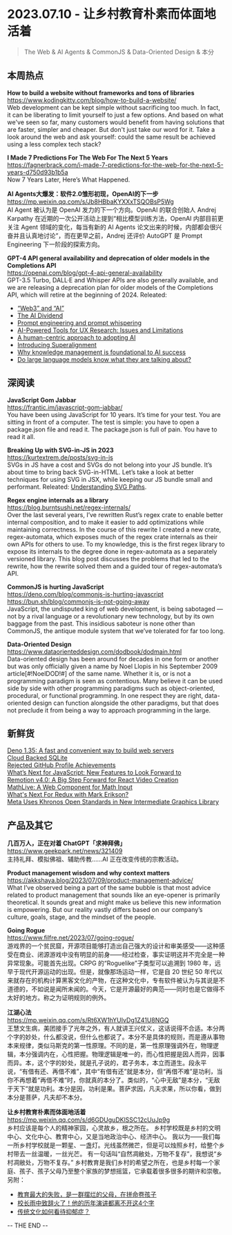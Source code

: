 2023.07.10 - 让乡村教育朴素而体面地活着  
========  

> The Web & AI Agents & CommonJS & Data-Oriented Design & 本分

## 本周热点

**How to build a website without frameworks and tons of libraries**  
https://www.kodingkitty.com/blog/how-to-build-a-website/  
Web development can be kept simple without sacrificing too much. In fact, it can be liberating to limit yourself to just a few options. And based on what we've seen so far, many customers would benefit from having solutions that are faster, simpler and cheaper. But don't just take our word for it. Take a look around the web and ask yourself: could the same result be achieved using a less complex tech stack?

**I Made 7 Predictions For The Web For The Next 5 Years**  
https://fagnerbrack.com/i-made-7-predictions-for-the-web-for-the-next-5-years-d750d93b1b5a  
Now 7 Years Later, Here’s What Happened.

**AI Agents大爆发：软件2.0雏形初现，OpenAI的下一步**  
https://mp.weixin.qq.com/s/Jb8HBbaKYXXxTSQOBsP5Wg  
AI Agent 被认为是 OpenAI 发力的下一个方向。OpenAI 的联合创始人 Andrej Karpathy 在近期的一次公开活动上提到“相比模型训练方法，OpenAI 内部目前更关注 Agent 领域的变化，每当有新的 AI Agents 论文出来的时候，内部都会很兴奋并且认真地讨论”，而在更早之前，Andrej  还评价 AutoGPT 是 Prompt Engineering 下一阶段的探索方向。

**GPT-4 API general availability and deprecation of older models in the Completions API**  
https://openai.com/blog/gpt-4-api-general-availability  
GPT-3.5 Turbo, DALL·E and Whisper APIs are also generally available, and we are releasing a deprecation plan for older models of the Completions API, which will retire at the beginning of 2024. Releated:  
- [“Web3” and “AI”](https://adactio.com/articles/20290)  
- [The AI Dividend](https://www.schneier.com/blog/archives/2023/07/the-ai-dividend.html)  
- [Prompt engineering and prompt whispering](https://interconnected.org/home/2023/07/07/whispering)  
- [AI-Powered Tools for UX Research: Issues and Limitations](https://www.nngroup.com/articles/ai-powered-tools-limitations/)  
- [A human-centric approach to adopting AI](https://www.technologyreview.com/2023/07/06/1075323/a-human-centric-approach-to-adopting-ai/)  
- [Introducing Superalignment](https://openai.com/blog/introducing-superalignment)  
- [Why knowledge management is foundational to AI success](https://stackoverflow.blog/2023/07/06/why-knowledge-management-is-foundational-to-ai-success/)  
- [Do large language models know what they are talking about?](https://stackoverflow.blog/2023/07/03/do-large-language-models-know-what-they-are-talking-about/)  

## 深阅读

**JavaScript Gom Jabbar**  
https://frantic.im/javascript-gom-jabbar/  
You have been using JavaScript for 10 years. It’s time for your test. You are sitting in front of a computer. The test is simple: you have to open a package.json file and read it. The package.json is full of pain. You have to read it all.

**Breaking Up with SVG-in-JS in 2023**  
https://kurtextrem.de/posts/svg-in-js  
SVGs in JS have a cost and SVGs do not belong into your JS bundle. It’s about time to bring back SVG-in-HTML. Let’s take a look at better techniques for using SVG in JSX, while keeping our JS bundle small and performant. Releated: [Understanding SVG Paths](https://www.nan.fyi/svg-paths).

**Regex engine internals as a library**  
https://blog.burntsushi.net/regex-internals/  
Over the last several years, I’ve rewritten Rust’s regex crate to enable better internal composition, and to make it easier to add optimizations while maintaining correctness. In the course of this rewrite I created a new crate, regex-automata, which exposes much of the regex crate internals as their own APIs for others to use. To my knowledge, this is the first regex library to expose its internals to the degree done in regex-automata as a separately versioned library. This blog post discusses the problems that led to the rewrite, how the rewrite solved them and a guided tour of regex-automata’s API.

**CommonJS is hurting JavaScript**  
https://deno.com/blog/commonjs-is-hurting-javascript  
https://bun.sh/blog/commonjs-is-not-going-away  
JavaScript, the undisputed king of web development, is being sabotaged — not by a rival language or a revolutionary new technology, but by its own baggage from the past. This insidious saboteur is none other than CommonJS, the antique module system that we’ve tolerated for far too long. 

**Data-Oriented Design**  
https://www.dataorienteddesign.com/dodbook/dodmain.html  
Data-oriented design has been around for decades in one form or another but was only officially given a name by Noel Llopis in his September 2009 article[#!NoelDOD!#] of the same name. Whether it is, or is not a programming paradigm is seen as contentious. Many believe it can be used side by side with other programming paradigms such as object-oriented, procedural, or functional programming. In one respect they are right, data-oriented design can function alongside the other paradigms, but that does not preclude it from being a way to approach programming in the large. 

## 新鲜货

[Deno 1.35: A fast and convenient way to build web servers](https://deno.com/blog/v1.35)  
[Cloud Backed SQLite](https://sqlite.org/cloudsqlite/doc/trunk/www/index.wiki)  
[Rejected GitHub Profile Achievements](https://github.com/Flet/rejected-github-profile-achievements)  
[What’s Next for JavaScript: New Features to Look Forward to](https://thenewstack.io/whats-next-for-javascript-new-features-to-look-forward-to/)  
[Remotion v4.0: A Big Step Forward for React Video Creation](https://www.remotion.dev/blog/4-0)  
[MathLive: A Web Component for Math Input](https://cortexjs.io/mathlive/)  
[What's Next For Redux with Mark Erikson?](https://www.youtube.com/watch?v=n5FK8_EXcbs)  
[Meta Uses Khronos Open Standards in New Intermediate Graphics Library](https://www.khronos.org/blog/meta-uses-khronos-open-standards-in-new-intermediate-graphics-library)  

## 产品及其它  

**几百万人，正在对着 ChatGPT「求神拜佛」**  
https://www.geekpark.net/news/321409  
主持礼拜、模拟佛祖、辅助传教……AI 正在改变传统的宗教活动。

**Product management wisdom and why context matters**  
https://akkshaya.blog/2023/07/09/product-management-advice/  
What I’ve observed being a part of the same bubble is that most advice related to product management that sounds like an eye-opener is primarily theoretical. It sounds great and might make us believe this new information is empowering. But our reality vastly differs based on our company’s culture, goals, stage, and the mindset of the people.

**Going Rogue**  
https://www.filfre.net/2023/07/going-rogue/  
游戏界的一个贫民窟，开源项目能够打造出自己强大的设计和审美感受——这种感受在商业、闭源游戏中没有明显的前身——经过检查，事实证明这并不完全是一种异常现象。可能首先出现。CRPG 的“Roguelike”子类型可以追溯到 1980 年，远早于现代开源运动的出现。但是，就像那场运动一样，它是自 20 世纪 50 年代以来就存在的机构计算黑客文化的产物，在这种文化中，专有软件被认为与其说是不道德的，不如说是闻所未闻的。今天，它是开源最好的典范——同时也是它做得不太好的地方。称之为证明规则的例外。

**江湖心法**  
https://mp.weixin.qq.com/s/Rt6XW1hYUIvDg1Z41U8NGQ  
王慧文生病，美团接手了光年之外，有人就讲王兴仗义，这话说得不合适。本分两个字的妙处，什么都没说，但什么也都说了。本分不是具体的规则，而是遵从事物本来规律，类似马斯克的第一性原理。不同的是，第一性原理强调外在，物理逻辑，本分强调内在，心性把握。物理逻辑是唯一的，而心性把握是因人而异，因事而异。本，这个字的妙处，就是孔子说的，君子务本，本立而道生。段永平说，“有借有还、再借不难”，其中“有借有还”就是本分，但“再借不难”是功利，当你不再想着“再借不难”时，你就真的本分了。类似的，“心中无敌”是本分，“无敌于天下”就是功利。本分是因，功利是果。菩萨求因，凡夫求果，所以你看，做到本分是菩萨，凡夫却不本分。

**让乡村教育朴素而体面地活着**  
https://mp.weixin.qq.com/s/d6GDUguDKlSSC12cUuJp9g  
乡村应该是每个人的精神家园，心灵故乡，根之所在。  乡村学校既是乡村的文明中心、文化中心、教育中心，又是当地政治中心、经济中心。  我以为——我们每一所乡村学校就是一颗星、一盏灯。光线虽然微芒，但是可以烛照乡村，给整个乡村带去一丝温暖，一丝光芒。  有一句话叫“自然凋敝处，万物不复存”，我想说“乡村凋敝处，万物不复存。”  乡村教育是我们乡村的希望之所在，也是乡村每一个家庭、孩子、孩子父母乃至整个家族的梦想摇篮，它承载着很多很多的期许和崇敬。另附：
- [教育最大的失败，是一群摆烂的父母，在拼命卷孩子](https://mp.weixin.qq.com/s/CTVoxjawysHURHKg8jtc9A)  
- [校长雨中致辞火了！他的历年演讲都离不开这4个字](https://mp.weixin.qq.com/s/MJ-FRdJQYwzWUVUz1ov0hw)  
- [传统文化如何看待抑郁症？](https://mp.weixin.qq.com/s/iA4a6dRqUfoPH0nfCv-ACw)  

-- THE END --
